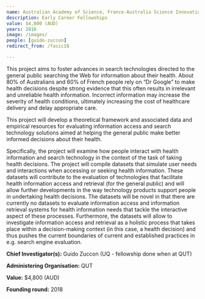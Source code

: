 ```yaml
---
name: Australian Academy of Science, France-Australia Science Innovation Collaboration (FASIC)
description: Early Career Fellowships
value: $4,800 (AUD)
years: 2016
image: /images/
people: [guido-zuccon]
redirect_from: /fasic18

---
```


This project aims to foster advances in search technologies directed to the general public searching the Web for information about their health. About 80% of Australians and 60% of French people rely on “Dr Google” to make health decisions despite strong evidence that this often results in irrelevant and unreliable health information. Incorrect information may increase the severity of health conditions, ultimately increasing the cost of healthcare delivery and delay appropriate care. 

This project will develop a theoretical framework and associated data and empirical resources for evaluating information access and search technology solutions aimed at helping the general public make better informed decisions about their health. 

Specifically, the project will examine how people interact with health information and search technology in the context of the task of taking health decisions. The project will compile datasets that simulate user needs and interactions when accessing or seeking health information. These datasets will contribute to the evaluation of technologies that facilitate health information access and retrieval (for the general public) and will allow further developments in the way technology products support people in undertaking health decisions. The datasets will be novel in that there are currently no datasets to evaluate information access and information retrieval systems for health information needs that tackle the interactive aspect of these processes. Furthermore, the datasets will allow to investigate information access and retrieval as a holistic process that takes place within a decision-making context (in this case, a health decision) and thus pushes the current boundaries of current and established practices in e.g. search engine evaluation.



**Chief Investigator(s):** Guido Zuccon (UQ - fellowship done when at QUT)

**Administering Organisation:** QUT

**Value:** $4,800 (AUD)

**Founding round:** 2018 

